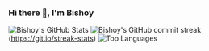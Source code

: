 ### Hi there 👋, I'm Bishoy 

<!-- - 🔭 I’m currently working on ...
- 🌱 I’m currently learning ...
- 👯 I’m looking to collaborate on ...
- 🤔 I’m looking for help with ...
- 💬 Ask me about ...
- 📫 How to reach me: ...
- 😄 Pronouns: ...
- ⚡ Fun fact: ...
 -->
 ![Bishoy's GitHub Stats](https://github-readme-stats.vercel.app/api?username=Bishoy-Samwel&show_icons=true&locale=en&ttheme=tokyonight)
 ![Bishoy's GitHub commit streak](https://github-readme-streak-stats.herokuapp.com/?user=Bishoy-Samwe&theme=tokyonight)(https://git.io/streak-stats)
![Top Languages](https://github-readme-stats.vercel.app/api/top-langs?username=Bishoy-Samwel&show_icons=true&locale=en&layout=compact&theme=tokyonight)
